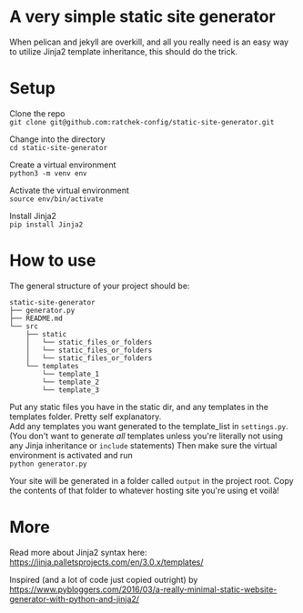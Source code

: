 # A very simple static site generator
When pelican and jekyll are overkill, and all you really need is an easy way to utilize Jinja2 template inheritance, this should do the trick.

# Setup
Clone the repo  
`git clone git@github.com:ratchek-config/static-site-generator.git`

Change into the directory  
`cd static-site-generator`

Create a virtual environment  
`python3 -m venv env`

Activate the virtual environment  
`source env/bin/activate`

Install Jinja2  
`pip install Jinja2`


# How to use
The general structure of your project should be:

```
static-site-generator
├── generator.py
├── README.md
└── src
    ├── static
    │   └── static_files_or_folders
    │   └── static_files_or_folders
    │   └── static_files_or_folders
    └── templates
        └── template_1
        └── template_2
        └── template_3
```


Put any static files you have in the static dir, and any templates in the templates folder. Pretty self explanatory.  
Add any templates you want generated to the template_list in `settings.py`.
(You don't want to generate *all* templates unless you're literally not using any Jinja inheritance or `include` statements)
Then make sure the virtual environment is activated and run  
`python generator.py`


Your site will be generated in a folder called `output` in the project root. Copy the contents of that folder to whatever hosting site you're using et voilà!

# More
Read more about Jinja2 syntax here:  
https://jinja.palletsprojects.com/en/3.0.x/templates/

Inspired (and a lot of code just copied outright) by  
https://www.pybloggers.com/2016/03/a-really-minimal-static-website-generator-with-python-and-jinja2/
